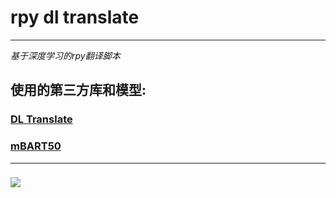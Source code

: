 # rpy dl translate

---
*基于深度学习的rpy翻译脚本*

## 使用的第三方库和模型:
### [DL Translate](https://github.com/xhluca/dl-translate)<br>
### [mBART50](https://huggingface.co/facebook/mbart-large-50-many-to-one-mmt)<br>

---
### [![](https://via.placeholder.com/70/0D1117/FF00FF?text=:%29)](https://subscribestar.adult/selebus)<br>